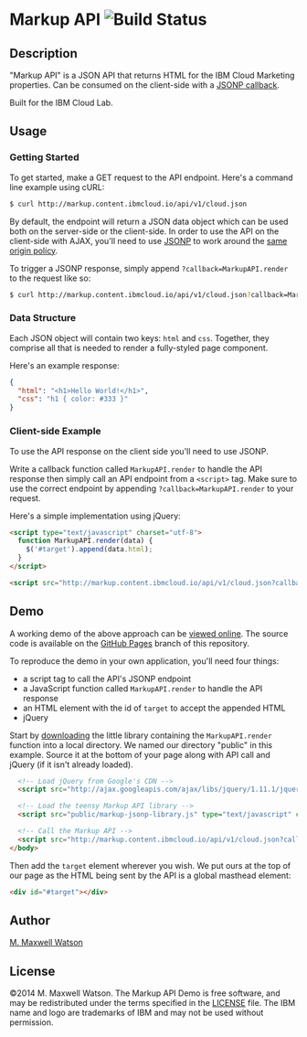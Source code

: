 # Markup API ![Build Status](https://travis-ci.org/mmwtsn/markup-api.svg?branch=master)
## Description
"Markup API" is a JSON API that returns HTML for the IBM Cloud Marketing
properties. Can be consumed on the client-side with a [JSONP callback](http://en.wikipedia.org/wiki/JSONP).

Built for the IBM Cloud Lab.

## Usage

### Getting Started

To get started, make a GET request to the API endpoint. Here's a command line
example using cURL:

```bash
$ curl http://markup.content.ibmcloud.io/api/v1/cloud.json
```

By default, the endpoint will return a JSON
data object which can be used both on the server-side or the client-side. In
order to use the API on the client-side with AJAX, you'll need to use
[JSONP](http://en.wikipedia.org/wiki/JSONP) to work around the [same
origin policy](http://en.wikipedia.org/wiki/Same-origin_policy).

To trigger a JSONP response, simply append `?callback=MarkupAPI.render` to the request
like so:

```bash
$ curl http://markup.content.ibmcloud.io/api/v1/cloud.json?callback=MarkupAPI.render
```

### Data Structure

Each JSON object will contain two keys: `html` and `css`. Together, they
comprise all that is needed to render a fully-styled page component.

Here's an example response:

```json
{
  "html": "<h1>Hello World!</h1>",
  "css": "h1 { color: #333 }"
}
```

### Client-side Example

To use the API response on the client side you'll need to use JSONP.

Write a callback function called
`MarkupAPI.render` to handle the API response then simply call an API endpoint from a
`<script>` tag. Make sure to use the correct endpoint by appending 
`?callback=MarkupAPI.render` to your request.

Here's a simple implementation using jQuery:

```html
<script type="text/javascript" charset="utf-8">
  function MarkupAPI.render(data) {
    $('#target').append(data.html);
  }
</script>

<script src="http://markup.content.ibmcloud.io/api/v1/cloud.json?callback=MarkupAPI.render"></script>
```

## Demo
A working demo of the above approach can be [viewed
online](http://mmwtsn.github.io/markup-api/). The source code is available on
the [GitHub Pages](https://github.com/mmwtsn/markup-api/tree/gh-pages) branch of
this repository.

To reproduce the demo in your own application, you'll need four things:

- a script tag to call the API's JSONP endpoint
- a JavaScript function called `MarkupAPI.render` to handle the API response
- an HTML element with the id of `target` to accept the appended HTML
- jQuery

Start by [downloading](https://raw.githubusercontent.com/mmwtsn/markup-api/gh-pages/src/markup-jsonp-library.js)
the little library containing the `MarkupAPI.render` function into a local directory. We
named our directory "public" in this example. Source it at the bottom of your
page along with API call and jQuery (if it isn't already loaded).

```html
  <!-- Load jQuery from Google's CDN -->
  <script src="http://ajax.googleapis.com/ajax/libs/jquery/1.11.1/jquery.min.js"></script>

  <!-- Load the teensy Markup API library -->
  <script src="public/markup-jsonp-library.js" type="text/javascript" charset="utf-8"></script>

  <!-- Call the Markup API -->
  <script src="http://markup.content.ibmcloud.io/api/v1/cloud.json?callback=MarkupAPI.render"></script>
</body>
```

Then add the `target` element wherever you wish. We put ours at the top of our
page as the HTML being sent by the API is a global masthead element:

```html
<div id="#target"></div>
```

## Author
[M. Maxwell Watson](http://mmwtsn.com/)

## License
©2014 M. Maxwell Watson. The Markup API Demo is free software, and may be
redistributed under the terms specified in the
[LICENSE](https://github.com/mmwtsn/markup-api/blob/master/LICENSE) file. The
IBM name and logo are trademarks of IBM and may not be used without permission.
